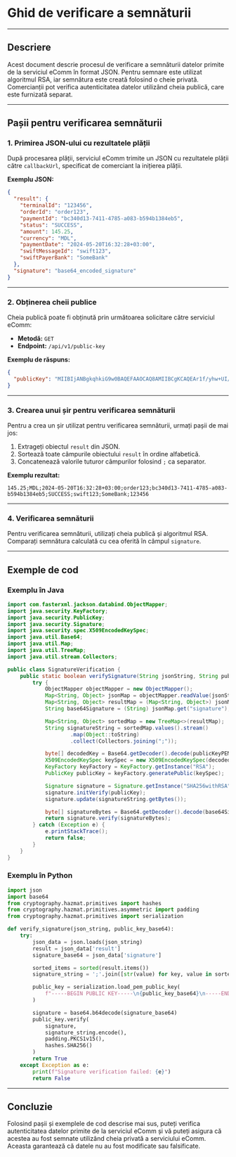 # Ghid de verificare a semnăturii

---

## Descriere

Acest document descrie procesul de verificare a semnăturii datelor primite de la serviciul eComm în format JSON. Pentru
semnare este utilizat algoritmul RSA, iar semnătura este creată folosind o cheie privată. Comercianții pot verifica
autenticitatea datelor utilizând cheia publică, care este furnizată separat.

---

## Pașii pentru verificarea semnăturii

### 1. Primirea JSON-ului cu rezultatele plății

După procesarea plății, serviciul eComm trimite un JSON cu rezultatele plății către `callbackUrl`, specificat de
comerciant la inițierea plății.

**Exemplu JSON:**

```json
{
  "result": {
    "terminalId": "123456",
    "orderId": "order123",
    "paymentId": "bc340d13-7411-4785-a083-b594b1384eb5",
    "status": "SUCCESS",
    "amount": 145.25,
    "currency": "MDL",
    "paymentDate": "2024-05-20T16:32:28+03:00",
    "swiftMessageId": "swift123",
    "swiftPayerBank": "SomeBank"
  },
  "signature": "base64_encoded_signature"
}
```

---

### 2. Obținerea cheii publice

Cheia publică poate fi obținută prin următoarea solicitare către serviciul eComm:

- **Metodă:** `GET`
- **Endpoint:** `/api/v1/public-key`

**Exemplu de răspuns:**

```json
{
  "publicKey": "MIIBIjANBgkqhkiG9w0BAQEFAAOCAQ8AMIIBCgKCAQEAr1f/yhw+UI//z3KdpnJz..."
}
```

---

### 3. Crearea unui șir pentru verificarea semnăturii

Pentru a crea un șir utilizat pentru verificarea semnăturii, urmați pașii de mai jos:

1. Extrageți obiectul `result` din JSON.
2. Sortează toate câmpurile obiectului `result` în ordine alfabetică.
3. Concatenează valorile tuturor câmpurilor folosind `;` ca separator.

**Exemplu rezultat:**

```
145.25;MDL;2024-05-20T16:32:28+03:00;order123;bc340d13-7411-4785-a083-b594b1384eb5;SUCCESS;swift123;SomeBank;123456
```

---

### 4. Verificarea semnăturii

Pentru verificarea semnăturii, utilizați cheia publică și algoritmul RSA. Comparați semnătura calculată cu cea oferită
în câmpul `signature`.

---

## Exemple de cod

### Exemplu în Java

```java
import com.fasterxml.jackson.databind.ObjectMapper;
import java.security.KeyFactory;
import java.security.PublicKey;
import java.security.Signature;
import java.security.spec.X509EncodedKeySpec;
import java.util.Base64;
import java.util.Map;
import java.util.TreeMap;
import java.util.stream.Collectors;

public class SignatureVerification {
    public static boolean verifySignature(String jsonString, String publicKeyPEM) {
        try {
            ObjectMapper objectMapper = new ObjectMapper();
            Map<String, Object> jsonMap = objectMapper.readValue(jsonString, Map.class);
            Map<String, Object> resultMap = (Map<String, Object>) jsonMap.get("result");
            String base64Signature = (String) jsonMap.get("signature");

            Map<String, Object> sortedMap = new TreeMap<>(resultMap);
            String signatureString = sortedMap.values().stream()
                    .map(Object::toString)
                    .collect(Collectors.joining(";"));

            byte[] decodedKey = Base64.getDecoder().decode(publicKeyPEM);
            X509EncodedKeySpec keySpec = new X509EncodedKeySpec(decodedKey);
            KeyFactory keyFactory = KeyFactory.getInstance("RSA");
            PublicKey publicKey = keyFactory.generatePublic(keySpec);

            Signature signature = Signature.getInstance("SHA256withRSA");
            signature.initVerify(publicKey);
            signature.update(signatureString.getBytes());

            byte[] signatureBytes = Base64.getDecoder().decode(base64Signature);
            return signature.verify(signatureBytes);
        } catch (Exception e) {
            e.printStackTrace();
            return false;
        }
    }
}
```

### Exemplu în Python

```python
import json
import base64
from cryptography.hazmat.primitives import hashes
from cryptography.hazmat.primitives.asymmetric import padding
from cryptography.hazmat.primitives import serialization

def verify_signature(json_string, public_key_base64):
    try:
        json_data = json.loads(json_string)
        result = json_data['result']
        signature_base64 = json_data['signature']

        sorted_items = sorted(result.items())
        signature_string = ';'.join([str(value) for key, value in sorted_items])

        public_key = serialization.load_pem_public_key(
            f"-----BEGIN PUBLIC KEY-----\n{public_key_base64}\n-----END PUBLIC KEY-----".encode()
        )

        signature = base64.b64decode(signature_base64)
        public_key.verify(
            signature,
            signature_string.encode(),
            padding.PKCS1v15(),
            hashes.SHA256()
        )
        return True
    except Exception as e:
        print(f"Signature verification failed: {e}")
        return False
```

---

## Concluzie

Folosind pașii și exemplele de cod descrise mai sus, puteți verifica autenticitatea datelor primite de la serviciul
eComm și vă puteți asigura că acestea au fost semnate utilizând cheia privată a serviciului eComm. Aceasta garantează că
datele nu au fost modificate sau falsificate.
